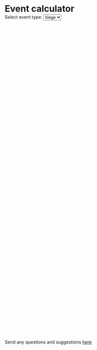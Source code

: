 <html>
<head>
<script async src="https://www.googletagmanager.com/gtag/js?id=UA-191706851-1"></script>
<link rel="stylesheet" href="style.css">
<script>
  window.dataLayer = window.dataLayer || [];
  function gtag(){dataLayer.push(arguments);}
  gtag('js', new Date());

  gtag('config', 'UA-191706851-1');
</script>

<script>
  var curEventType = 0;
  var iframe;
  
  /*function receiveMessage(event){
    if (event.origin !== "https://mlpcalc.github.io/")
      return;
	iframe.style.height = event.data+"px";
  }
  window.addEventListener("message", receiveMessage, false);*/
  window.addEventListener("message", function(e){
    //iframe.style.height = "500px";
    if (e.origin != "https://mlpcalc.github.io")
      return;
	iframe.style.height = e.data+"px";
  })
  
  function loadpage(){
	iframe = document.getElementById('eventframe');
	document.getElementById("eventtype").options[curEventType].selected = true;
	updateEventType();
  }
  
  function updateEventType(){
	curEventType = document.getElementById('eventtype').value;
    if (curEventType == 0){
	  iframe.src = "siege.html";
	} else {
	  iframe.src = "blitz.html";
	}
  }

</script>
</head>
<body onload="loadpage()">  
<div class="container-lg markdown-body">
<h1 style="margin-bottom: 1px;">Event calculator</h1>
<p style="margin-top: 1px;margin-bottom: 1px;">Select event type: <select id="eventtype" onchange="updateEventType()">
	<option value="0" selected>Siege</option>
    <option value="1">Blitz</option>
  </select></p>

<iframe id="eventframe" src="" height="1000px" width="600px" style="border-style:none"></iframe>

  
<p id="footer">Send any questions and suggestions <a href="https://www.reddit.com/user/Nice_Coconut">here</a></p>
</div>